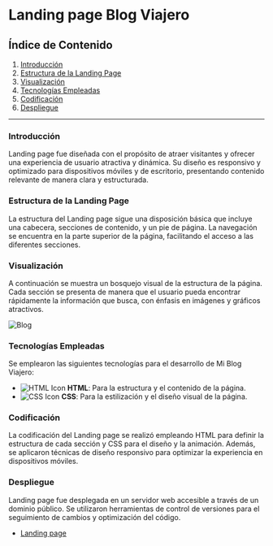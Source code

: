 # Landing page Blog Viajero

## Índice de Contenido
1. [Introducción](#introducción)
2. [Estructura de la Landing Page](#estructura-de-la-landing-page)
3. [Visualización](#visualización)
4. [Tecnologías Empleadas](#tecnologías-empleadas)
5. [Codificación](#codificación)
6. [Despliegue](#despliegue)

---

### Introducción
Landing page fue diseñada con el propósito de atraer visitantes y ofrecer una experiencia de usuario atractiva y dinámica. Su diseño es responsivo y optimizado para dispositivos móviles y de escritorio, presentando contenido relevante de manera clara y estructurada.

### Estructura de la Landing Page
La estructura del Landing page sigue una disposición básica que incluye una cabecera, secciones de contenido, y un pie de página. La navegación se encuentra en la parte superior de la página, facilitando el acceso a las diferentes secciones.

### Visualización
A continuación se muestra un bosquejo visual de la estructura de la página. Cada sección se presenta de manera que el usuario pueda encontrar rápidamente la información que busca, con énfasis en imágenes y gráficos atractivos.

![Blog](https://github.com/user-attachments/assets/ead32835-05c8-4c44-97ca-e060e70666c4)

### Tecnologías Empleadas
Se emplearon las siguientes tecnologías para el desarrollo de Mi Blog Viajero:

- ![HTML Icon](https://img.icons8.com/color/20/000000/html-5.png) **HTML**: Para la estructura y el contenido de la página.
- ![CSS Icon](https://img.icons8.com/color/20/000000/css3.png) **CSS**: Para la estilización y el diseño visual de la página.

### Codificación
La codificación del Landing page se realizó empleando HTML para definir la estructura de cada sección y CSS para el diseño y la animación. Además, se aplicaron técnicas de diseño responsivo para optimizar la experiencia en dispositivos móviles.

### Despliegue
Landing page fue desplegada en un servidor web accesible a través de un dominio público. Se utilizaron herramientas de control de versiones para el seguimiento de cambios y optimización del código.
- <a href="https://blog-viajero-891652.netlify.app" target="_blank">Landing page</a>
